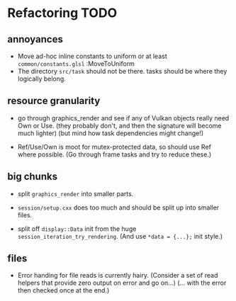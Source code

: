 # Refactoring TODO

## annoyances
- Move ad-hoc inline constants to uniform or at least `common/constants.glsl` :MoveToUniform
- The directory `src/task` should not be there. tasks should be where they logically belong.

## resource granularity
- go through graphics_render and see if any of Vulkan objects really need Own or Use.
  (they probably don't, and then the signature will become much lighter)
  (but mind how task dependencies might change!)

- Ref/Use/Own is moot for mutex-protected data, so should use Ref where possible.
  (Go through frame tasks and try to reduce these.)

## big chunks
- split `graphics_render` into smaller parts.
- `session/setup.cxx` does too much and should be split up into smaller files.

- split off `display::Data` init from the huge `session_iteration_try_rendering`.
  (And use `*data = {...};` init style.)

## files

- Error handing for file reads is currently hairy.
  (Consider a set of read helpers that provide zero output on error and go on...)
  (... with the error then checked once at the end.)
